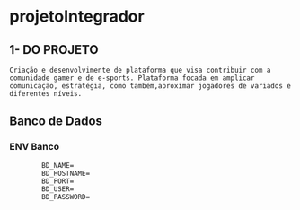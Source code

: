 # projetoIntegrador

## 1- DO PROJETO
    Criação e desenvolvimente de plataforma que visa contribuir com a comunidade gamer e de e-sports. Plataforma focada em amplicar comunicação, estratégia, como também,aproximar jogadores de variados e diferentes níveis. 

## Banco de Dados
### ENV Banco

```
        BD_NAME=
        BD_HOSTNAME=
        BD_PORT=
        BD_USER=
        BD_PASSWORD=
```